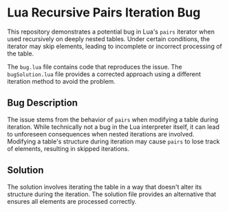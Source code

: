 # Lua Recursive Pairs Iteration Bug

This repository demonstrates a potential bug in Lua's `pairs` iterator when used recursively on deeply nested tables.  Under certain conditions, the iterator may skip elements, leading to incomplete or incorrect processing of the table.

The `bug.lua` file contains code that reproduces the issue.  The `bugSolution.lua` file provides a corrected approach using a different iteration method to avoid the problem.

## Bug Description

The issue stems from the behavior of `pairs` when modifying a table during iteration. While technically not a bug in the Lua interpreter itself, it can lead to unforeseen consequences when nested iterations are involved. Modifying a table's structure during iteration may cause `pairs` to lose track of elements, resulting in skipped iterations.

## Solution

The solution involves iterating the table in a way that doesn't alter its structure during the iteration. The solution file provides an alternative that ensures all elements are processed correctly.